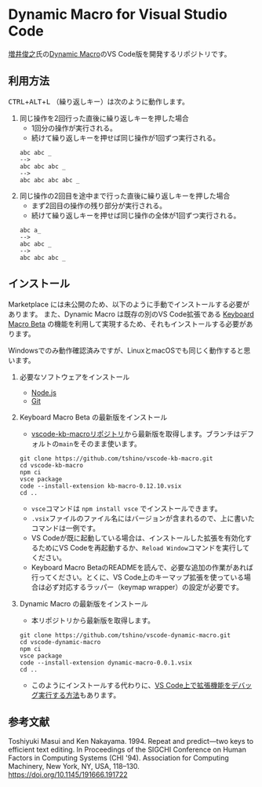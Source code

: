 # Dynamic Macro for Visual Studio Code

[増井俊之](https://github.com/masui)氏の[Dynamic Macro](https://scrapbox.io/masui/Dynamic_Macro)のVS Code版を開発するリポジトリです。

## 利用方法

<kbd>CTRL</kbd>+<kbd>ALT</kbd>+<kbd>L</kbd> （<kbd>繰り返し</kbd>キー）は次のように動作します。

1. 同じ操作を2回行った直後に<kbd>繰り返し</kbd>キーを押した場合
    - 1回分の操作が実行される。
    - 続けて<kbd>繰り返し</kbd>キーを押せば同じ操作が1回ずつ実行される。
    ```
    abc abc _
    -->
    abc abc abc _
    -->
    abc abc abc abc _
    ```
2. 同じ操作の2回目を途中まで行った直後に<kbd>繰り返し</kbd>キーを押した場合
    - まず2回目の操作の残り部分が実行される。
    - 続けて<kbd>繰り返し</kbd>キーを押せば同じ操作の全体が1回ずつ実行される。
    ```
    abc a_
    -->
    abc abc _
    -->
    abc abc abc _
    ```

## インストール

Marketplace には未公開のため、以下のように手動でインストールする必要があります。
また、Dynamic Macro は既存の別のVS Code拡張である [Keyboard Macro Beta](https://github.com/tshino/vscode-kb-macro) の機能を利用して実現するため、それもインストールする必要があります。

Windowsでのみ動作確認済みですが、LinuxとmacOSでも同じく動作すると思います。

1. 必要なソフトウェアをインストール
    - [Node.js](https://nodejs.org/en/)
    - [Git](https://git-scm.com/)

2. Keyboard Macro Beta の最新版をインストール
    - [vscode-kb-macroリポジトリ](https://github.com/tshino/vscode-kb-macro)から最新版を取得します。ブランチはデフォルトの`main`をそのまま使います。
    ```
    git clone https://github.com/tshino/vscode-kb-macro.git
    cd vscode-kb-macro
    npm ci
    vsce package
    code --install-extension kb-macro-0.12.10.vsix
    cd ..
    ```
    - `vsce`コマンドは `npm install vsce` でインストールできます。
    - `.vsix`ファイルのファイル名にはバージョンが含まれるので、上に書いたコマンドは一例です。
    - VS Codeが既に起動している場合は、インストールした拡張を有効化するためにVS Codeを再起動するか、`Reload Window`コマンドを実行してください。
    - Keyboard Macro BetaのREADMEを読んで、必要な追加の作業があれば行ってください。とくに、VS Code上のキーマップ拡張を使っている場合は必ず対応するラッパー（keymap wrapper）の設定が必要です。

3. Dynamic Macro の最新版をインストール
    - 本リポジトリから最新版を取得します。
    ```
    git clone https://github.com/tshino/vscode-dynamic-macro.git
    cd vscode-dynamic-macro
    npm ci
    vsce package
    code --install-extension dynamic-macro-0.0.1.vsix
    cd ..
    ```
    - このようにインストールする代わりに、[VS Code上で拡張機能をデバッグ実行する方法](https://code.visualstudio.com/api/get-started/your-first-extension)もあります。

## 参考文献

Toshiyuki Masui and Ken Nakayama. 1994. Repeat and predict—two keys to efficient text editing. In Proceedings of the SIGCHI Conference on Human Factors in Computing Systems (CHI '94). Association for Computing Machinery, New York, NY, USA, 118–130. https://doi.org/10.1145/191666.191722
